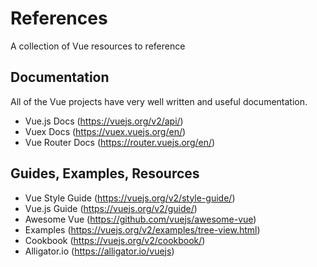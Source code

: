 # References
A collection of Vue resources to reference

## Documentation
  All of the Vue projects have very well written and useful documentation.
  * Vue.js Docs (https://vuejs.org/v2/api/)
  * Vuex Docs (https://vuex.vuejs.org/en/)
  * Vue Router Docs (https://router.vuejs.org/en/)
  
  
## Guides, Examples, Resources
  * Vue Style Guide (https://vuejs.org/v2/style-guide/)
  * Vue.js Guide (https://vuejs.org/v2/guide/)
  * Awesome Vue (https://github.com/vuejs/awesome-vue)
  * Examples (https://vuejs.org/v2/examples/tree-view.html)
  * Cookbook (https://vuejs.org/v2/cookbook/)
  * Alligator.io (https://alligator.io/vuejs)